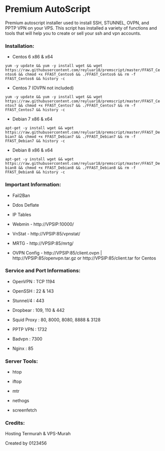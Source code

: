 # Premium AutoScript

Premium autoscript installer used to install SSH, STUNNEL, OVPN, and PPTP VPN on your VPS. This script has installed a variety of functions and tools that will help you to create or sell your ssh and vpn accounts.

### Installation:

- Centos 6 x86 & x64

`yum -y update && yum -y install wget && wget https://raw.githubusercontent.com/reyluar18/premscript/master/FFAST_Centos6 && chmod +x FFAST_Centos6 && ./FFAST_Centos6 && rm -f FFAST_Centos6 && history -c`



- Centos 7 (OVPN not included)

`yum -y update && yum -y install wget && wget https://raw.githubusercontent.com/reyluar18/premscript/master/FFAST_Centos7 && chmod +x FFAST_Centos7 && ./FFAST_Centos7 && rm -f FFAST_Centos7 && history -c`



- Debian 7 x86 & x64

`apt-get -y install wget && wget https://raw.githubusercontent.com/reyluar18/premscript/master/FFAST_Debian7 && chmod +x FFAST_Debian7 && ./FFAST_Debian7 && rm -f FFAST_Debian7 && history -c`



- Debian 8 x86 & x64

`apt-get -y install wget && wget https://raw.githubusercontent.com/reyluar18/premscript/master/FFAST_Debian8 && chmod +x FFAST_Debian8 && ./FFAST_Debian8 && rm -f FFAST_Debian8 && history -c`




### Important Information:

- Fail2Ban

- Ddos Deflate

- IP Tables

- Webmin - http://VPSIP:10000/

- VnStat - http://VPSIP:85/vpnstat/

- MRTG - http://VPSIP:85/mrtg/

- OVPN Config - http://VPSIP:85/client.ovpn | http://VPSIP:85/openvpn.tar.gz or http://VPSIP:85/client.tar for Centos


### Service and Port Informations:

- OpenVPN : TCP 1194

- OpenSSH : 22 & 143

- Stunnel/4 : 443

- Dropbear : 109, 110 & 442

- Squid Proxy : 80, 8000, 8080, 8888 & 3128

- PPTP VPN : 1732

- Badvpn : 7300

- Nginx : 85


### Server Tools:

- htop

- iftop

- mtr

- nethogs

- screenfetch


### Credits:

Hosting Termurah & VPS-Murah







Created by 0123456
